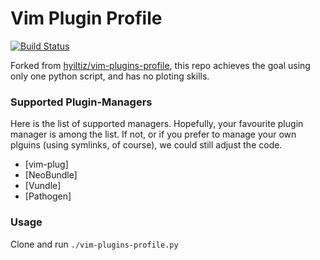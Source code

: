# Vim Plugin Profile

[![Build Status](https://api.travis-ci.org/reorx/vim-plugins-profile.svg?branch=master)](https://travis-ci.org/reorx/vim-plugins-profile)

Forked from [hyiltiz/vim-plugins-profile](https://github.com/hyiltiz/vim-plugins-profile),
this repo achieves the goal using only one python script,
and has no ploting skills.


### Supported Plugin-Managers

Here is the list of supported managers. Hopefully, your favourite plugin manager is among the list. If not, or if you prefer to manage your own plguins (using symlinks, of course), we could still adjust the code.

 - [vim-plug]
 - [NeoBundle]
 - [Vundle]
 - [Pathogen]


### Usage

Clone and run `./vim-plugins-profile.py`
